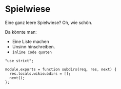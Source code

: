 # Spielwiese

Eine ganz leere Spielwiese? Oh, wie schön.

Da könnte man:

- Eine Liste machen
- Unsinn hinschreiben.
- `inline Code quoten`

```
"use strict";

module.exports = function subdirs(req, res, next) {
  res.locals.wikisubdirs = [];
  next();
};
```